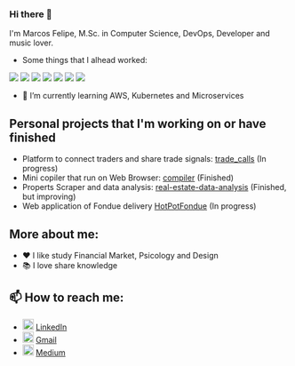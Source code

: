 ### Hi there 👋

I'm Marcos Felipe, M.Sc. in Computer Science, DevOps, Developer and music lover.

- Some things that I alhead worked:

<img src="https://img.shields.io/badge/Python-3776AB?style=for-the-badge&logo=python&logoColor=white"> <img src="https://img.shields.io/badge/JavaScript-F7DF1E?style=for-the-badge&logo=javascript&logoColor=black"> <img src="https://img.shields.io/badge/Jenkins-D24939?style=for-the-badge&logo=Jenkins&logoColor=white"> <img src="https://img.shields.io/badge/Amazon_AWS-FF9900?style=for-the-badge&logo=amazonaws&logoColor=white"> <img src="https://img.shields.io/badge/MongoDB-4EA94B?style=for-the-badge&logo=mongodb&logoColor=white"> <img src="https://img.shields.io/badge/PostgreSQL-316192?style=for-the-badge&logo=postgresql&logoColor=white"> <img src="https://img.shields.io/badge/Linux-FCC624?style=for-the-badge&logo=linux&logoColor=black"> 

- 🌱 I’m currently learning AWS, Kubernetes and Microservices

## Personal projects that I'm working on or have finished

- Platform to connect traders and share trade signals: [trade_calls](https://github.com/marcosfelipp/trade_calls) (In progress)
- Mini copiler that run on Web Browser: [compiler](https://github.com/marcosfelipp/Compiler) (Finished)
- Properts Scraper and data analysis: [real-estate-data-analysis](https://github.com/CrazyCCBlog/real-estate-data-analysis) (Finished, but improving)
- Web application of Fondue delivery [HotPotFondue](https://github.com/marcosfelipp/HotPotFondue) (In progress)

## More about me:

- :hearts: I like study Financial Market, Psicology and Design
- :books: I love share knowledge

## 📫 How to reach me:

- <img height="20" src="https://img.shields.io/badge/LinkedIn-0077B5?style=for-the-badge&logo=linkedin&logoColor=white"> [LinkedIn](https://www.linkedin.com/in/marcosfelipp)
- <img height="20" src="https://img.shields.io/badge/Gmail-D14836?style=for-the-badge&logo=gmail&logoColor=white"> [Gmail](mailto:felipemarcos40@gmail.com)
- <img height="20" src="https://img.shields.io/badge/Medium-12100E?style=for-the-badge&logo=medium&logoColor=white"> [Medium](https://medium.com/@crazyccblog)
